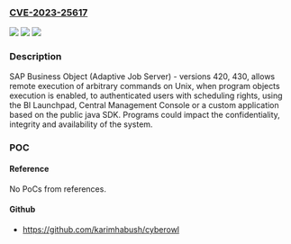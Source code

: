 ### [CVE-2023-25617](https://cve.mitre.org/cgi-bin/cvename.cgi?name=CVE-2023-25617)
![](https://img.shields.io/static/v1?label=Product&message=SAP%20Business%20Objects%20(Adaptive%20Job%20Server)&color=blue)
![](https://img.shields.io/static/v1?label=Version&message=%3D%20420%20&color=brighgreen)
![](https://img.shields.io/static/v1?label=Vulnerability&message=CWE-78%20Improper%20Neutralization%20of%20Special%20Elements%20used%20in%20an%20OS%20Command%20('OS%20Command%20Injection')&color=brighgreen)

### Description

SAP Business Object (Adaptive Job Server) - versions 420, 430, allows remote execution of arbitrary commands on Unix, when program objects execution is enabled, to authenticated users with scheduling rights, using the BI Launchpad, Central Management Console or a custom application based on the public java SDK. Programs could impact the confidentiality, integrity and availability of the system.

### POC

#### Reference
No PoCs from references.

#### Github
- https://github.com/karimhabush/cyberowl

